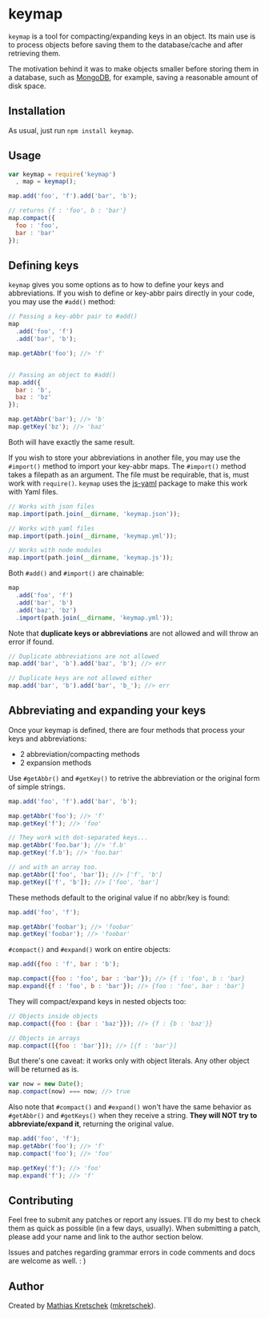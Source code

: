 keymap
======

`keymap` is a tool for compacting/expanding keys in an object. Its main use
is to process objects before saving them to the database/cache and after
retrieving them.

The motivation behind it was to make objects smaller before storing them in
a database, such as [MongoDB][], for example, saving a reasonable amount of
disk space.

Installation
------------

As usual, just run `npm install keymap`.

Usage
-----

```js
var keymap = require('keymap')
  , map = keymap();

map.add('foo', 'f').add('bar', 'b');

// returns {f : 'foo', b : 'bar'}
map.compact({
  foo : 'foo',
  bar : 'bar'
});
```

Defining keys
-------------

`keymap` gives you some options as to how to define your keys and
abbreviations. If you wish to define or key-abbr pairs directly in your code,
you may use the `#add()` method:

```js
// Passing a key-abbr pair to #add()
map
  .add('foo', 'f')
  .add('bar', 'b');

map.getAbbr('foo'); //> 'f'


// Passing an object to #add()
map.add({
  bar : 'b',
  baz : 'bz'
});

map.getAbbr('bar'); //> 'b'
map.getKey('bz'); //> 'baz'
```

Both will have exactly the same result.

If you wish to store your abbreviations in another file, you may use the
`#import()` method to import your key-abbr maps. The `#import()` method
takes a filepath as an argument. The file must be requirable, that is, must
work with `require()`. `keymap` uses the [js-yaml][] package to make this
work with Yaml files.

```js
// Works with json files
map.import(path.join(__dirname, 'keymap.json'));

// Works with yaml files
map.import(path.join(__dirname, 'keymap.yml'));

// Works with node modules
map.import(path.join(__dirname, 'keymap.js'));
```

Both `#add()` and `#import()` are chainable:

```js
map
  .add('foo', 'f')
  .add('bar', 'b')
  .add('baz', 'bz')
  .import(path.join(__dirname, 'keymap.yml'));
```

Note that **duplicate keys or abbreviations** are not allowed and will
throw an error if found.

```js
// Duplicate abbreviations are not allowed
map.add('bar', 'b').add('baz', 'b'); //> err

// Duplicate keys are not allowed either
map.add('bar', 'b').add('bar', 'b_'); //> err
```

Abbreviating and expanding your keys
------------------------------------

Once your keymap is defined, there are four methods that process your keys and
abbreviations:

  * 2 abbreviation/compacting methods
  * 2 expansion methods

Use `#getAbbr()` and `#getKey()` to retrive the abbreviation or the original
form of simple strings.

```js
map.add('foo', 'f').add('bar', 'b');

map.getAbbr('foo'); //> 'f'
map.getKey('f'); //> 'foo'

// They work with dot-separated keys...
map.getAbbr('foo.bar'); //> 'f.b'
map.getKey('f.b'); //> 'foo.bar'

// and with an array too.
map.getAbbr(['foo', 'bar']); //> ['f', 'b']
map.getKey(['f', 'b']); //> ['foo', 'bar']
```

These methods default to the original value if no abbr/key is found:

```js
map.add('foo', 'f');

map.getAbbr('foobar'); //> 'foobar'
map.getKey('foobar'); //> 'foobar'
```

`#compact()` and `#expand()` work on entire objects:

```js
map.add({foo : 'f', bar : 'b');

map.compact({foo : 'foo', bar : 'bar'}); //> {f : 'foo', b : 'bar}
map.expand({f : 'foo', b : 'bar'}); //> {foo : 'foo', bar : 'bar'}
```

They will compact/expand keys in nested objects too:

```js
// Objects inside objects
map.compact({foo : {bar : 'baz'}}); //> {f : {b : 'baz'}}

// Objects in arrays
map.compact([{foo : 'bar'}]); //> [{f : 'bar'}]
```

But there's one caveat: it works only with object literals. Any other object
will be returned as is.

```js
var now = new Date();
map.compact(now) === now; //> true
```

Also note that `#compact()` and `#expand()` won't have the same behavior as
`#getAbbr()` and `#getKeys()` when they receive a string. **They will NOT try
to abbreviate/expand it**, returning the original value.

```js
map.add('foo', 'f');
map.getAbbr('foo'); //> 'f'
map.compact('foo'); //> 'foo'

map.getKey('f'); //> 'foo'
map.expand('f'); //> 'f'
```

Contributing
------------

Feel free to submit any patches or report any issues. I'll do my best to 
check them as quick as possible (in a few days, usually). When submitting a
patch, please add your name and link to the author section below.

Issues and patches regarding grammar errors in code comments and docs are
welcome as well. : )


Author
------

Created by [Mathias Kretschek][mathias] ([mkretschek][]).


[js-yaml]: https://github.com/nodeca/js-yaml
[mathias]: http://mathias.ms
[mkretschek]: https://github.com/mkretschek
[MongoDB]: http://www.mongodb.org
